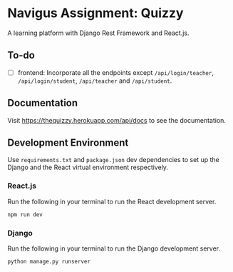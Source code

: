 # Navigus Assignment: Quizzy

A learning platform with Django Rest Framework and React.js.

## To-do

- [ ] frontend: Incorporate all the endpoints except `/api/login/teacher`, `/api/login/student`, `/api/teacher` and `/api/student`.

## Documentation

Visit https://thequizzy.herokuapp.com/api/docs to see the documentation.

## Development Environment

Use `requirements.txt` and `package.json` dev dependencies to set up the Django and the React virtual environment respectively.

### React.js

Run the following in your terminal to run the React development server.
```bash
npm run dev
```

### Django

Run the following in your terminal to run the Django development server.
```bash
python manage.py runserver
```